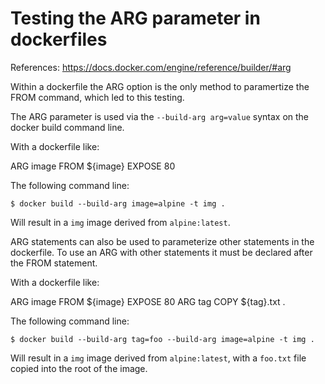 # Testing the ARG parameter in dockerfiles

References: https://docs.docker.com/engine/reference/builder/#arg

Within a dockerfile the ARG option is the only method to paramertize the FROM command, which led to this testing.

The ARG parameter is used via the `--build-arg arg=value` syntax on the docker build command line. 

With a dockerfile like:

ARG image
FROM ${image}
EXPOSE 80

The following command line:

`$ docker build --build-arg image=alpine -t img .`

Will result in a `img` image derived from `alpine:latest`.

ARG statements can also be used to parameterize other statements in the dockerfile. To use an ARG with other statements it must be declared after the FROM statement.

With a dockerfile like:

ARG image
FROM ${image}
EXPOSE 80
ARG tag
COPY ${tag}.txt \.

The following command line:

`$ docker build --build-arg tag=foo --build-arg image=alpine -t img .`

Will result in a `img` image derived from `alpine:latest`, with a `foo.txt` file copied into the root of the image.
